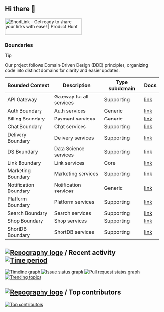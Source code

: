 ## Hi there 👋

<a href="https://www.producthunt.com/posts/shortlink-2?utm_source=badge-featured&utm_medium=badge&utm_souce=badge-shortlink&#0045;2" target="_blank"><img src="https://api.producthunt.com/widgets/embed-image/v1/featured.svg?post_id=374140&theme=light" alt="ShortLink - Get&#0032;ready&#0032;to&#0032;share&#0032;your&#0032;links&#0032;with&#0032;ease&#0033; | Product Hunt" style="width: 250px; height: 54px;" width="250" height="54" /></a>

### Boundaries

> [!TIP]
>
> Our project follows Domain-Driven Design (DDD) principles, organizing code into distinct domains for clarity and easier updates.

| Bounded Context       | Description              | Type subdomain | Docs                                                  |
|-----------------------|--------------------------|----------------|-------------------------------------------------------|
| API Gateway           | Gateway for all services | Supporting     | [link](https://github.com/shortlink-org/shortlink)    |
| Auth Boundary         | Auth services            | Generic        | [link](https://github.com/shortlink-org/auth)         |
| Billing Boundary      | Payment services         | Generic        | [link](https://github.com/shortlink-org/billing)      |
| Chat Boundary         | Chat services            | Supporting     | [link](https://github.com/shortlink-org/chat)         |
| Delivery Boundary     | Delivery services        | Supporting     | [link](https://github.com/shortlink-org/delivery)     |
| DS Boundary           | Data Science services    | Supporting     | [link](https://github.com/shortlink-org/shortlink)    |
| Link Boundary         | Link services            | Core           | [link](https://github.com/shortlink-org/shortlink)    |
| Marketing Boundary    | Marketing services       | Supporting     | [link](https://github.com/shortlink-org/marketing)    |
| Notification Boundary | Notification services    | Generic        | [link](https://github.com/shortlink-org/notification) |
| Platform Boundary     | Platform services        | Supporting     | [link](https://github.com/shortlink-org/platform)     |
| Search Boundary       | Search services          | Supporting     | [link](https://github.com/shortlink-org/search)       |
| Shop Boundary         | Shop services            | Supporting     | [link](https://github.com/shortlink-org/shop)         |
| ShortDB Boundary      | ShortDB services         | Supporting     | [link](https://github.com/shortlink-org/shortdb)      |


## [![Repography logo](https://images.repography.com/logo.svg)](https://repography.com) / Recent activity [![Time period](https://images.repography.com/32863324/shortlink-org/shortlink/recent-activity/_M9zEKbnwqnKuCLkfzyRraZBs1QGGWSJIbHujFKfTRQ_badge.svg)](https://repography.com)
[![Timeline graph](https://images.repography.com/32863324/shortlink-org/shortlink/recent-activity/_M9zEKbnwqnKuCLkfzyRraZBs1QGGWSJIbHujFKfTRQ_timeline.svg)](https://github.com/shortlink-org/shortlink/commits)
[![Issue status graph](https://images.repography.com/32863324/shortlink-org/shortlink/recent-activity/_M9zEKbnwqnKuCLkfzyRraZBs1QGGWSJIbHujFKfTRQ_issues.svg)](https://github.com/shortlink-org/shortlink/issues)
[![Pull request status graph](https://images.repography.com/32863324/shortlink-org/shortlink/recent-activity/_M9zEKbnwqnKuCLkfzyRraZBs1QGGWSJIbHujFKfTRQ_prs.svg)](https://github.com/shortlink-org/shortlink/pulls)
[![Trending topics](https://images.repography.com/32863324/shortlink-org/shortlink/recent-activity/_M9zEKbnwqnKuCLkfzyRraZBs1QGGWSJIbHujFKfTRQ_words.svg)](https://github.com/shortlink-org/shortlink/commits)

## [![Repography logo](https://images.repography.com/logo.svg)](https://repography.com) / Top contributors
[![Top contributors](https://images.repography.com/32863324/shortlink-org/shortlink/top-contributors/_M9zEKbnwqnKuCLkfzyRraZBs1QGGWSJIbHujFKfTRQ_table.svg)](https://github.com/shortlink-org/shortlink/graphs/contributors)
